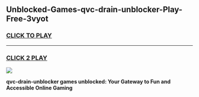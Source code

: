 
## Unblocked-Games-qvc-drain-unblocker-Play-Free-3vyot
<h3>
<a href="https://premium76.site?title=qvc-drain-unblocker&ref=10A">CLICK TO PLAY</a></h3>
<hr>

<h3>
<a href="https://premium76.site?title=qvc-drain-unblocker&ref=10A">CLICK 2 PLAY</a>
  
</h3>

<a href="https://premium76.site?title=qvc-drain-unblocker&ref=10A"><img src="https://clearcache.store/games.png"></a>


**qvc-drain-unblocker games unblocked: Your Gateway to Fun and Accessible Online Gaming**

